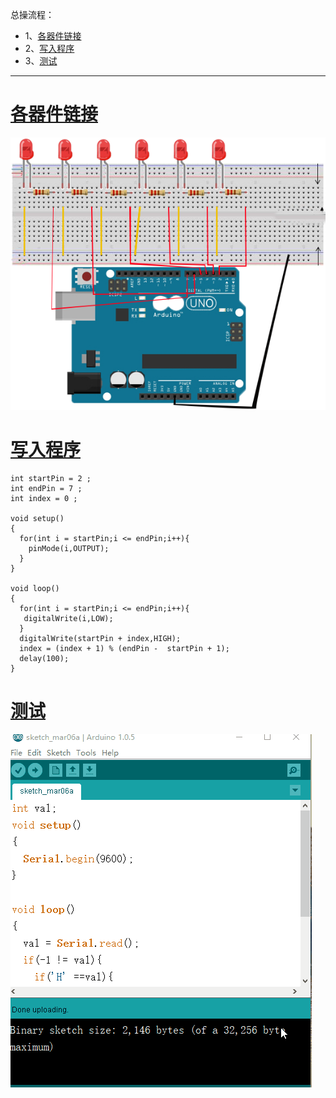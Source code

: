 总操流程：
- 1、[各器件链接](#arduino-01)
- 2、[写入程序](#arduino-02)
- 3、[测试](#arduino-03)

----------
# <a name="arduino-01" href="#" >各器件链接</a>
![](image/8-1.png)
# <a name="arduino-02" href="#" >写入程序</a>
```
int startPin = 2 ;
int endPin = 7 ;
int index = 0 ;

void setup()
{
  for(int i = startPin;i <= endPin;i++){
    pinMode(i,OUTPUT);
  }
}

void loop()
{
  for(int i = startPin;i <= endPin;i++){
   digitalWrite(i,LOW);
  }
  digitalWrite(startPin + index,HIGH);
  index = (index + 1) % (endPin -  startPin + 1);
  delay(100);
}
```
# <a name="arduino-03" href="#" >测试</a>
![](image/8-2.gif)